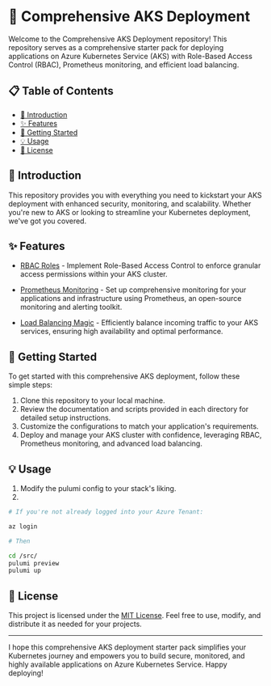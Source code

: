 # 🚀 Comprehensive AKS Deployment

Welcome to the Comprehensive AKS Deployment repository! This repository serves as a comprehensive starter pack for deploying applications on Azure Kubernetes Service (AKS) with Role-Based Access Control (RBAC), Prometheus monitoring, and efficient load balancing.

## 📋 Table of Contents

-   [👋 Introduction](#introduction)
-   [✨ Features](#features)
-   [🚀 Getting Started](#getting-started)
-   [💡 Usage](#usage)
-   [📄 License](#license)

## 👋 Introduction

This repository provides you with everything you need to kickstart your AKS deployment with enhanced security, monitoring, and scalability. Whether you're new to AKS or looking to streamline your Kubernetes deployment, we've got you covered.

## ✨ Features

-   [RBAC Roles](https://kubernetes.io/docs/reference/access-authn-authz/rbac/) - Implement Role-Based Access Control to enforce granular access permissions within your AKS cluster.

-   [Prometheus Monitoring](https://prometheus.io/) - Set up comprehensive monitoring for your applications and infrastructure using Prometheus, an open-source monitoring and alerting toolkit.

-   [Load Balancing Magic](https://www.nginx.com/products/nginx-ingress-controller/) - Efficiently balance incoming traffic to your AKS services, ensuring high availability and optimal performance.

## 🚀 Getting Started

To get started with this comprehensive AKS deployment, follow these simple steps:

1. Clone this repository to your local machine.
2. Review the documentation and scripts provided in each directory for detailed setup instructions.
3. Customize the configurations to match your application's requirements.
4. Deploy and manage your AKS cluster with confidence, leveraging RBAC, Prometheus monitoring, and advanced load balancing.

## 💡 Usage

1. Modify the pulumi config to your stack's liking.
2.

```bash
# If you're not already logged into your Azure Tenant:

az login

# Then

cd /src/
pulumi preview
pulumi up
```

## 📄 License

This project is licensed under the [MIT License](LICENSE). Feel free to use, modify, and distribute it as needed for your projects.

---

I hope this comprehensive AKS deployment starter pack simplifies your Kubernetes journey and empowers you to build secure, monitored, and highly available applications on Azure Kubernetes Service. Happy deploying!
